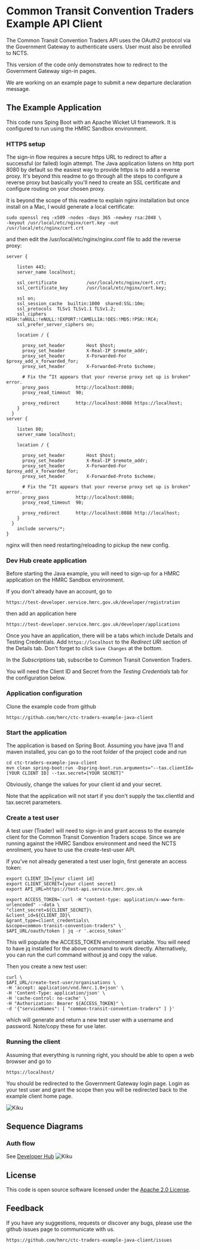 # Common Transit Convention Traders Example API Client

The Common Transit Convention Traders API uses the OAuth2 protocol via the Government Gateway to authenticate users.  User must also be enrolled to NCTS.

This version of the code only demonstrates how to redirect to the Government Gateway sign-in pages.  

We are working on an example page to submit a new departure declaration message.

## The Example Application

This code runs Sping Boot with an Apache Wicket UI framework.  It is configured to run using the HMRC Sandbox environment.

### HTTPS setup
The sign-in flow requires a secure https URL to redirect to after a successful (or failed) login attempt.  The Java application listens on http port 8080 by default so the easiest way to provide https is to add a reverse proxy.  It's beyond this readme to go through all the steps to configure a reverse proxy but basically you'll need to create an SSL certificate and configure routing on your chosen proxy.  

It is beyond the scope of this readme to explain nginx installation but once install on a Mac, I would generate a local certificate:

```
sudo openssl req -x509 -nodes -days 365 -newkey rsa:2048 \
-keyout /usr/local/etc/nginx/cert.key -out /usr/local/etc/nginx/cert.crt
```

and then edit the /usr/local/etc/nginx/nginx.conf file to add the reverse proxy:
	
	server {

	    listen 443;
	    server_name localhost;
	
	    ssl_certificate           /usr/local/etc/nginx/cert.crt;
	    ssl_certificate_key       /usr/local/etc/nginx/cert.key;
	
	    ssl on;
	    ssl_session_cache  builtin:1000  shared:SSL:10m;
	    ssl_protocols  TLSv1 TLSv1.1 TLSv1.2;
	    ssl_ciphers HIGH:!aNULL:!eNULL:!EXPORT:!CAMELLIA:!DES:!MD5:!PSK:!RC4;
	    ssl_prefer_server_ciphers on;
	
	    location / {
	
	      proxy_set_header        Host $host;
	      proxy_set_header        X-Real-IP $remote_addr;
	      proxy_set_header        X-Forwarded-For $proxy_add_x_forwarded_for;
	      proxy_set_header        X-Forwarded-Proto $scheme;
	
	      # Fix the “It appears that your reverse proxy set up is broken" error.
	      proxy_pass          http://localhost:8088;
	      proxy_read_timeout  90;
	
	      proxy_redirect      http://localhost:8088 https://localhost;
	    }
	  }
	server {
	
	    listen 80;
	    server_name localhost;
	
	    location / {
	
	      proxy_set_header        Host $host;
	      proxy_set_header        X-Real-IP $remote_addr;
	      proxy_set_header        X-Forwarded-For $proxy_add_x_forwarded_for;
	      proxy_set_header        X-Forwarded-Proto $scheme;
	
	      # Fix the “It appears that your reverse proxy set up is broken" error.
	      proxy_pass          http://localhost:8088;
	      proxy_read_timeout  90;
	
	      proxy_redirect      http://localhost:8088 http://localhost;
	    }
	  }
	    include servers/*;
	}
	
nginx will then need restarting/reloading to pickup the new config.

### Dev Hub create application
Before starting the Java example, you will need to sign-up for a HMRC application on the HMRC Sandbox environment.

If you don't already have an account, go to 

```
https://test-developer.service.hmrc.gov.uk/developer/registration
```

then add an application here

```
https://test-developer.service.hmrc.gov.uk/developer/applications
```

Once you have an application, there will be a tabs which include Details and Testing Credentials.  Add `https://localhost` to the *Redirect URI* section of the Details tab.  Don't forget to click `Save Changes` at the bottom.

In the *Subscriptions* tab, subscribe to Common Transit Convention Traders.

You will need the Client ID and Secret from the *Testing Credentials* tab for the configuration below.

### Application configuration
Clone the example code from github 

```
https://github.com/hmrc/ctc-traders-example-java-client
```

### Start the application
The application is based on Spring Boot.  Assuming you have java 11 and maven installed, you can go to the root folder of the project code and run

```
cd ctc-traders-example-java-client
mvn clean spring-boot:run -Dspring-boot.run.arguments="--tax.clientId=[YOUR CLIENT ID] --tax.secret=[YOUR SECRET]"
```

Obviously, change the values for your client id and your secret.

Note that the application will not start if you don't supply the tax.clientId and tax.secret parameters.

### Create a test user

A test user (Trader) will need to sign-in and grant access to the example client for the Common Transit Convention Traders scope.  Since we are running against the HMRC Sandbox environment and need the NCTS enrolment, you have to use the create-test-user API.

If you've not already generated a test user login, first generate an access token:

```
export CLIENT_ID=[your client id]
export CLIENT_SECRET=[your client secret]
export API_URL=https://test-api.service.hmrc.gov.uk

export ACCESS_TOKEN=`curl -H "content-type: application/x-www-form-urlencoded" --data \
"client_secret=${CLIENT_SECRET}\
&client_id=${CLIENT_ID}\
&grant_type=client_credentials\
&scope=common-transit-convention-traders" \
$API_URL/oauth/token | jq -r '.access_token'`
```

This will populate the ACCESS_TOKEN environment variable.  You will need to have jq installed for the above command to work directly.  Alternatively, you can run the curl command without jq and copy the value.

Then you create a new test user:

```
curl \
$API_URL/create-test-user/organisations \
-H 'accept: application/vnd.hmrc.1.0+json' \
-H 'Content-Type: application/json' \
-H 'cache-control: no-cache' \
-H "Authorization: Bearer ${ACCESS_TOKEN}" \
-d '{"serviceNames": [ "common-transit-convention-traders" ] }'
```

which will generate and return a new test user with a username and password.  Note/copy these for use later. 

### Running the client

Assuming that everything is running right, you should be able to open a web browser and go to 

```
https://localhost/
```
	
You should be redirected to the Government Gateway login page.  Login as your test user and grant the scope then you will be redirected back to the example client home page. 

![Kiku](./images/homepage.png)


## Sequence Diagrams

### Auth flow
See [Developer Hub](https://developer.service.hmrc.gov.uk/api-documentation/docs/authorisation/user-restricted-endpoints)
![Kiku](./images/auth-flow.png)

## License

This code is open source software licensed under the [Apache 2.0 License]("http://www.apache.org/licenses/LICENSE-2.0.html").

## Feedback

If you have any suggestions, requests or discover any bugs, please use the github issues page to communicate with us.

```
https://github.com/hmrc/ctc-traders-example-java-client/issues
```
